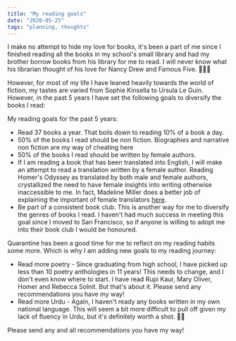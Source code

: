 ```yaml
---
title: "My reading goals"
date: "2020-05-25"
tags: "planning, thoughts"
---
```


I make no attempt to hide my love for books, it's been a part of me since I finished reading all the books in my school's small library and had my brother borrow books from his library for me to read. I will never know what his librarian thought of his love for Nancy Drew and Famous Five. 🤷🏾‍♀️

However, for most of my life I have leaned heavily towards the world of fiction, my tastes are varied from Sophie Kinsella to Ursula Le Guin. However, in the past 5 years I have set the following goals to diversify the books I read:

My reading goals for the past 5 years:
- Read 37 books a year. That boils down to reading 10% of a book a day.
- 50% of the books I read should be non fiction. Biographies and narrative non fiction are my way of cheating here
- 50% of the books I read should be written by female authors.
- If I am reading a book that has been translated into English, I will make an attempt to read a translation written by a female author. Reading Homer's Odyssey as translated by both male and female authors, crystallized the need to have female insights into writing otherwise inaccessible to me. In fact, Madeline Miller does a better job of explaining the important of female translators [here](https://lithub.com/madeline-miller-on-womens-work-translation-and-gender-in-the-odyssey/). 
- Be part of a consistent book club. This is another way for me to diversify the genres of books I read. I haven't had much success in meeting this goal since I moved to San Francisco, so if anyone is willing to adopt me into their book club I would be honoured.  

Quarantine has been a good time for me to reflect on my reading habits some more. Which is why I am adding new goals to my reading journey:
- Read more poetry - Since graduating from high school, I have picked up less than 10 poetry anthologies in 11 years! This needs to change, and I don't even know where to start. I have read Rupi Kaur, Mary Oliver, Homer and Rebecca Solnit. But that's about it. Please send any recommendations you have my way! 
- Read more Urdu - Again, I haven't ready any books written in my own national language. This will seem a bit more difficult to pull off given my lack of fluency in Urdu, but it's definitely worth a shot. 🤞🏾

Please send any and all recommendations you have my way!